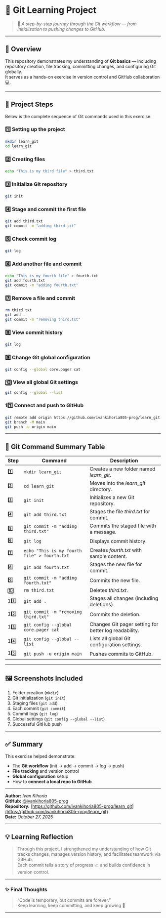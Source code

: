 # 🌱 Git Learning Project

> 🚀 *A step-by-step journey through the Git workflow — from initialization to pushing changes to GitHub.*

---

## 🧭 Overview

This repository demonstrates my understanding of **Git basics** — including repository creation, file tracking, committing changes, and configuring Git globally.  
It serves as a hands-on exercise in version control and GitHub collaboration 💻.

---

## 📂 Project Steps

Below is the complete sequence of Git commands used in this exercise:

### 1️⃣ Setting up the project
```bash
mkdir learn_git
cd learn_git
```

### 2️⃣ Creating files
```bash
echo "This is my third file" > third.txt
```

### 3️⃣ Initialize Git repository
```bash
git init
```

### 4️⃣ Stage and commit the first file
```bash
git add third.txt
git commit -m "adding third.txt"
```

### 5️⃣ Check commit log
```bash
git log
```

### 6️⃣ Add another file and commit
```bash
echo "This is my fourth file" > fourth.txt
git add fourth.txt
git commit -m "adding fourth.txt"
```

### 7️⃣ Remove a file and commit
```bash
rm third.txt
git add .
git commit -m "removing third.txt"
```

### 8️⃣ View commit history
```bash
git log
```

### 9️⃣ Change Git global configuration
```bash
git config --global core.pager cat
```

### 🔟 View all global Git settings
```bash
git config --global --list
```

### 11️⃣ Connect and push to GitHub
```bash
git remote add origin https://github.com/ivankihoria805-prog/learn_git.git
git branch -M main
git push -u origin main
```

---

## 🧾 Git Command Summary Table

| **Step** | **Command** | **Description** |
|-----------|--------------|-----------------|
| 1️⃣ | `mkdir learn_git` | Creates a new folder named *learn_git*. |
| 2️⃣ | `cd learn_git` | Moves into the *learn_git* directory. |
| 3️⃣ | `git init` | Initializes a new Git repository. |
| 4️⃣ | `git add third.txt` | Stages the file *third.txt* for commit. |
| 5️⃣ | `git commit -m "adding third.txt"` | Commits the staged file with a message. |
| 6️⃣ | `git log` | Displays commit history. |
| 7️⃣ | `echo "This is my fourth file" > fourth.txt` | Creates *fourth.txt* with sample content. |
| 8️⃣ | `git add fourth.txt` | Stages the new file for commit. |
| 9️⃣ | `git commit -m "adding fourth.txt"` | Commits the new file. |
| 🔟 | `rm third.txt` | Deletes *third.txt*. |
| 11️⃣ | `git add .` | Stages all changes (including deletions). |
| 12️⃣ | `git commit -m "removing third.txt"` | Commits the deletion. |
| 13️⃣ | `git config --global core.pager cat` | Changes Git pager setting for better log readability. |
| 14️⃣ | `git config --global --list` | Lists all global Git configuration settings. |
| 15️⃣ | `git push -u origin main` | Pushes commits to GitHub. |

---

## 🖼️ Screenshots Included
1. Folder creation (`mkdir`)
2. Git initialization (`git init`)
3. Staging files (`git add`)
4. Each commit (`git commit`)
5. Commit logs (`git log`)
6. Global settings (`git config --global --list`)
7. Successful GitHub push

---

## ✅ Summary

This exercise helped demonstrate:
- The **Git workflow** (init → add → commit → log → push)
- **File tracking** and version control
- **Global configuration** setup
- How to **connect a local repo to GitHub**

---

**Author:** *Ivan Kihoria*  
**GitHub:** [@ivankihoria805-prog](https://github.com/ivankihoria805-prog)  
**Repository:** [https://github.com/ivankihoria805-prog/learn_git](https://github.com/ivankihoria805-prog/learn_git)  
**Date:** *October 27, 2025* 

---

## 💡 Learning Reflection

> Through this project, I strengthened my understanding of how Git tracks changes, manages version history, and facilitates teamwork via GitHub.  
> Each commit tells a story of progress 📈 and builds confidence in version control.

---

### ✨ Final Thoughts

> “Code is temporary, but commits are forever.”  
> Keep learning, keep committing, and keep growing 🌿

---

